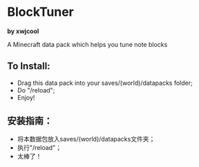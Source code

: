 # BlockTuner
**by xwjcool**

A Minecraft data pack which helps you tune note blocks

## To Install:
* Drag this data pack into your saves/(world)/datapacks folder;
* Do "/reload";
* Enjoy!

## 安装指南：
* 将本数据包放入saves/(world)/datapacks文件夹；
* 执行"/reload"；
* 太棒了！

